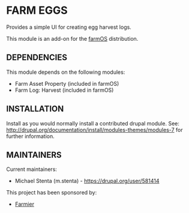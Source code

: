 FARM EGGS
=========

Provides a simple UI for creating egg harvest logs.

This module is an add-on for the [farmOS](http://drupal.org/project/farm)
distribution.

DEPENDENCIES
------------

This module depends on the following modules:

 * Farm Asset Property (included in farmOS)
 * Farm Log: Harvest (included in farmOS)

INSTALLATION
------------

Install as you would normally install a contributed drupal module. See:
http://drupal.org/documentation/install/modules-themes/modules-7 for further
information.

MAINTAINERS
-----------

Current maintainers:
 * Michael Stenta (m.stenta) - https://drupal.org/user/581414

This project has been sponsored by:
 * [Farmier](http://farmier.com)

